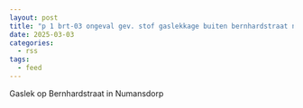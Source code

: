 ```yaml
---
layout: post
title: "p 1 brt-03 ongeval gev. stof gaslekkage buiten bernhardstraat numansdorp 189491 185531"
date: 2025-03-03
categories: 
  - rss
tags: 
  - feed
---
```


Gaslek op Bernhardstraat in Numansdorp
